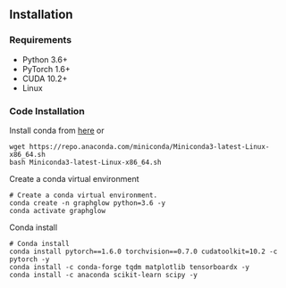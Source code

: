 ## Installation

### Requirements
* Python 3.6+
* PyTorch 1.6+
* CUDA 10.2+
* Linux

### Code Installation

Install conda from [here](https://repo.anaconda.com/miniconda/) or 
```shell
wget https://repo.anaconda.com/miniconda/Miniconda3-latest-Linux-x86_64.sh
bash Miniconda3-latest-Linux-x86_64.sh
```

Create a conda virtual environment
```shell
# Create a conda virtual environment.
conda create -n graphglow python=3.6 -y
conda activate graphglow
```

Conda install
```shell
# Conda install
conda install pytorch==1.6.0 torchvision==0.7.0 cudatoolkit=10.2 -c pytorch -y
conda install -c conda-forge tqdm matplotlib tensorboardx -y
conda install -c anaconda scikit-learn scipy -y
```
